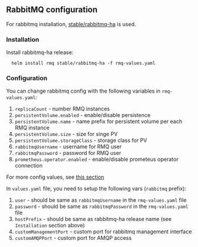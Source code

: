 ## RabbitMQ configuration
For rabbitmq installation, [stable/rabbitmq-ha](https://github.com/helm/charts/tree/master/stable/rabbitmq-ha) is used.
### Installation
Install rabbitmq-ha release:
```
  helm install rmq stable/rabbitmq-ha -f rmq-values.yaml
```
### Configuration
You can change rabbitmq config with the following variables in `rmq-values.yaml`:
1. `replicaCount` - number RMQ instances
2. `persistentVolume.enabled` - enable/disable persistence
3. `persistentVolume.name` - name prefix for persistent volume per each RMQ instance
4. `persistentVolume.size` - size for singe PV
5. `persistentVolume.storageClass` - storage class for PV
6. `rabbitmqUsername` - username for RMQ user
7. `rabbitmqPassword` - password for RMQ user 
8. `prometheus.operator.enabled` - enable/disable prometeus operator connection

For more config values, see [this section](https://github.com/helm/charts/tree/master/stable/rabbitmq-ha#configuration)

In `values.yaml` file, you need to setup the following vars (`rabbitmq` prefix):
1. `user` - should be same as `rabbitmqUsername` in the `rmq-values.yaml` file
2. `password` - should be same as `rabbitmqPassword` in the `rmq-values.yaml` file
3. `hostPrefix` - should be same as rabbitmq-ha release name (see `Installation` section above)
4. `customManagementPort` - custom port for rabbitmq management interface 
5. `customAMQPPort` - custom port for AMQP access
